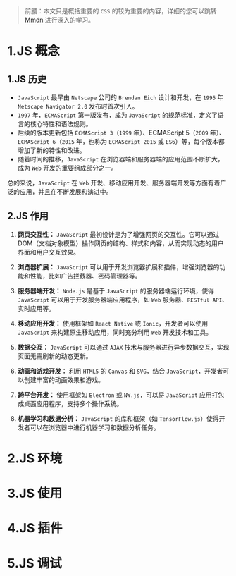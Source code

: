 >   前腰：本文只是概括重要的 `CSS` 的较为重要的内容，详细的您可以跳转 [Mmdn](https://developer.mozilla.org/zh-CN/docs/Glossary/HTML) 进行深入的学习。

# 1.JS 概念

## 1.JS 历史

- `JavaScript` 最早由 `Netscape` 公司的 `Brendan Eich` 设计和开发，在 `1995` 年 `Netscape Navigator 2.0` 发布时首次引入。
- `1997` 年，`ECMAScript` 第一版发布，成为 `JavaScript` 的规范标准，定义了语言的核心特性和语法规则。
- 后续的版本更新包括 `ECMAScript 3`（`1999` 年）、ECMAScript 5（`2009` 年）、`ECMAScript 6`（`2015` 年，也称为 `ECMAScript 2015` 或 `ES6`）等，每个版本都增加了新的特性和改进。
- 随着时间的推移，`JavaScript` 在浏览器端和服务器端的应用范围不断扩大，成为 `Web` 开发的重要组成部分之一。

总的来说，`JavaScript` 在 `Web` 开发、移动应用开发、服务器端开发等方面有着广泛的应用，并且在不断发展和演进中。

## 2.JS 作用

1. **网页交互性：** `JavaScript` 最初设计是为了增强网页的交互性。它可以通过 DOM（文档对象模型）操作网页的结构、样式和内容，从而实现动态的用户界面和用户交互效果。

2. **浏览器扩展：** `JavaScript` 可以用于开发浏览器扩展和插件，增强浏览器的功能和性能，比如广告拦截器、密码管理器等。

3. **服务器端开发：** `Node.js` 是基于 `JavaScript` 的服务器端运行环境，使得 `JavaScript` 可以用于开发服务器端应用程序，如 `Web` 服务器、`RESTful API`、实时应用等。

4. **移动应用开发：** 使用框架如 `React Native` 或 `Ionic`，开发者可以使用 `JavaScript` 来构建原生移动应用，同时充分利用 `Web` 开发技术和工具。

5. **数据交互：** `JavaScript` 可以通过 `AJAX` 技术与服务器进行异步数据交互，实现页面无需刷新的动态更新。

6. **动画和游戏开发：** 利用 `HTML5` 的 `Canvas` 和 `SVG`，结合 `JavaScript`，开发者可以创建丰富的动画效果和游戏。

7. **跨平台开发：** 使用框架如 `Electron` 或 `NW.js`，可以将 `JavaScript` 应用打包成桌面应用程序，支持多个操作系统。

8. **机器学习和数据分析：** `JavaScript` 的库和框架（如 `TensorFlow.js`）使得开发者可以在浏览器中进行机器学习和数据分析任务。

# 2.JS 环境



# 3.JS 使用



# 4.JS 插件



# 5.JS 调试

